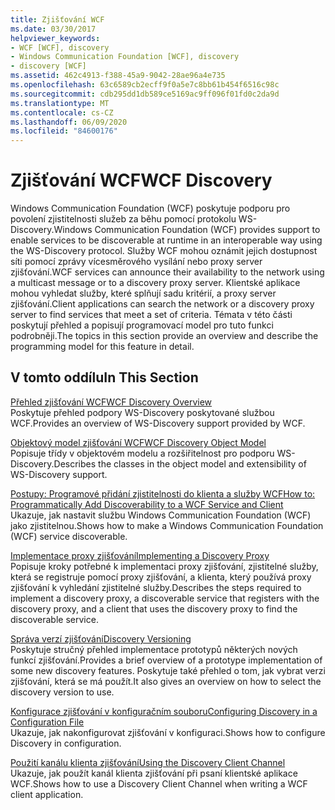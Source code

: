 ```yaml
---
title: Zjišťování WCF
ms.date: 03/30/2017
helpviewer_keywords:
- WCF [WCF], discovery
- Windows Communication Foundation [WCF], discovery
- discovery [WCF]
ms.assetid: 462c4913-f388-45a9-9042-28ae96a4e735
ms.openlocfilehash: 63c6589cb2ecff9f0a5e7c8bb61b454f6516c98c
ms.sourcegitcommit: cdb295dd1db589ce5169ac9ff096f01fd0c2da9d
ms.translationtype: MT
ms.contentlocale: cs-CZ
ms.lasthandoff: 06/09/2020
ms.locfileid: "84600176"
---
```

# <a name="wcf-discovery"></a><span data-ttu-id="42c7a-102">Zjišťování WCF</span><span class="sxs-lookup"><span data-stu-id="42c7a-102">WCF Discovery</span></span>
<span data-ttu-id="42c7a-103">Windows Communication Foundation (WCF) poskytuje podporu pro povolení zjistitelnosti služeb za běhu pomocí protokolu WS-Discovery.</span><span class="sxs-lookup"><span data-stu-id="42c7a-103">Windows Communication Foundation (WCF) provides support to enable services to be discoverable at runtime in an interoperable way using the WS-Discovery protocol.</span></span> <span data-ttu-id="42c7a-104">Služby WCF mohou oznámit jejich dostupnost síti pomocí zprávy vícesměrového vysílání nebo proxy server zjišťování.</span><span class="sxs-lookup"><span data-stu-id="42c7a-104">WCF services can announce their availability to the network using a multicast message or to a discovery proxy server.</span></span> <span data-ttu-id="42c7a-105">Klientské aplikace mohou vyhledat služby, které splňují sadu kritérií, a proxy server zjišťování.</span><span class="sxs-lookup"><span data-stu-id="42c7a-105">Client applications can search the network or a discovery proxy server to find services that meet a set of criteria.</span></span> <span data-ttu-id="42c7a-106">Témata v této části poskytují přehled a popisují programovací model pro tuto funkci podrobněji.</span><span class="sxs-lookup"><span data-stu-id="42c7a-106">The topics in this section provide an overview and describe the programming model for this feature in detail.</span></span>  
  
## <a name="in-this-section"></a><span data-ttu-id="42c7a-107">V tomto oddílu</span><span class="sxs-lookup"><span data-stu-id="42c7a-107">In This Section</span></span>  
 [<span data-ttu-id="42c7a-108">Přehled zjišťování WCF</span><span class="sxs-lookup"><span data-stu-id="42c7a-108">WCF Discovery Overview</span></span>](wcf-discovery-overview.md)  
 <span data-ttu-id="42c7a-109">Poskytuje přehled podpory WS-Discovery poskytované službou WCF.</span><span class="sxs-lookup"><span data-stu-id="42c7a-109">Provides an overview of WS-Discovery support provided by WCF.</span></span>  
  
 [<span data-ttu-id="42c7a-110">Objektový model zjišťování WCF</span><span class="sxs-lookup"><span data-stu-id="42c7a-110">WCF Discovery Object Model</span></span>](wcf-discovery-object-model.md)  
 <span data-ttu-id="42c7a-111">Popisuje třídy v objektovém modelu a rozšiřitelnost pro podporu WS-Discovery.</span><span class="sxs-lookup"><span data-stu-id="42c7a-111">Describes the classes in the object model and extensibility of WS-Discovery support.</span></span>  
  
 [<span data-ttu-id="42c7a-112">Postupy: Programové přidání zjistitelnosti do klienta a služby WCF</span><span class="sxs-lookup"><span data-stu-id="42c7a-112">How to: Programmatically Add Discoverability to a WCF Service and Client</span></span>](how-to-programmatically-add-discoverability-to-a-wcf-service-and-client.md)  
 <span data-ttu-id="42c7a-113">Ukazuje, jak nastavit službu Windows Communication Foundation (WCF) jako zjistitelnou.</span><span class="sxs-lookup"><span data-stu-id="42c7a-113">Shows how to make a Windows Communication Foundation (WCF) service discoverable.</span></span>  
  
 [<span data-ttu-id="42c7a-114">Implementace proxy zjišťování</span><span class="sxs-lookup"><span data-stu-id="42c7a-114">Implementing a Discovery Proxy</span></span>](implementing-a-discovery-proxy.md)  
 <span data-ttu-id="42c7a-115">Popisuje kroky potřebné k implementaci proxy zjišťování, zjistitelné služby, která se registruje pomocí proxy zjišťování, a klienta, který používá proxy zjišťování k vyhledání zjistitelné služby.</span><span class="sxs-lookup"><span data-stu-id="42c7a-115">Describes the steps required to implement a discovery proxy, a discoverable service that registers with the discovery proxy, and a client that uses the discovery proxy to find the discoverable service.</span></span>  
  
 [<span data-ttu-id="42c7a-116">Správa verzí zjišťování</span><span class="sxs-lookup"><span data-stu-id="42c7a-116">Discovery Versioning</span></span>](discovery-versioning.md)  
 <span data-ttu-id="42c7a-117">Poskytuje stručný přehled implementace prototypů některých nových funkcí zjišťování.</span><span class="sxs-lookup"><span data-stu-id="42c7a-117">Provides a brief overview of a prototype implementation of some new discovery features.</span></span> <span data-ttu-id="42c7a-118">Poskytuje také přehled o tom, jak vybrat verzi zjišťování, která se má použít.</span><span class="sxs-lookup"><span data-stu-id="42c7a-118">It also gives an overview on how to select the discovery version to use.</span></span>  
  
 [<span data-ttu-id="42c7a-119">Konfigurace zjišťování v konfiguračním souboru</span><span class="sxs-lookup"><span data-stu-id="42c7a-119">Configuring Discovery in a Configuration File</span></span>](configuring-discovery-in-a-configuration-file.md)  
 <span data-ttu-id="42c7a-120">Ukazuje, jak nakonfigurovat zjišťování v konfiguraci.</span><span class="sxs-lookup"><span data-stu-id="42c7a-120">Shows how to configure Discovery in configuration.</span></span>  
  
 [<span data-ttu-id="42c7a-121">Použití kanálu klienta zjišťování</span><span class="sxs-lookup"><span data-stu-id="42c7a-121">Using the Discovery Client Channel</span></span>](using-the-discovery-client-channel.md)  
 <span data-ttu-id="42c7a-122">Ukazuje, jak použít kanál klienta zjišťování při psaní klientské aplikace WCF.</span><span class="sxs-lookup"><span data-stu-id="42c7a-122">Shows how to use a Discovery Client Channel when writing a WCF client application.</span></span>
